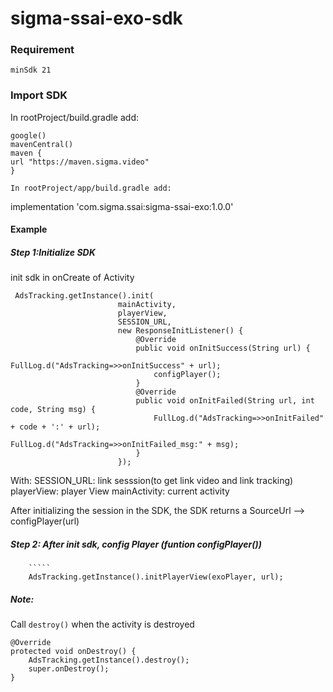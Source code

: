 # sigma-ssai-exo-sdk

### Requirement

```
minSdk 21
```

### Import SDK

In rootProject/build.gradle add:

```
google()
mavenCentral()
maven {
url "https://maven.sigma.video"
}

In rootProject/app/build.gradle add:
```

implementation 'com.sigma.ssai:sigma-ssai-exo:1.0.0'

#### Example

##### Step 1:Initialize SDK

init sdk in onCreate of Activity

```
 AdsTracking.getInstance().init(
                        mainActivity,
                        playerView,
                        SESSION_URL,
                        new ResponseInitListener() {
                            @Override
                            public void onInitSuccess(String url) {
                                FullLog.d("AdsTracking=>>onInitSuccess" + url);
                                configPlayer();
                            }
                            @Override
                            public void onInitFailed(String url, int code, String msg) {
                                FullLog.d("AdsTracking=>>onInitFailed" + code + ':' + url);
                                FullLog.d("AdsTracking=>>onInitFailed_msg:" + msg);
                            }
                        });
```

With:
SESSION_URL: link sesssion(to get link video and link tracking)
playerView: player View
mainActivity: current activity

After initializing the session in the SDK, the SDK returns a SourceUrl --> configPlayer(url)

##### Step 2: After init sdk, config Player (funtion configPlayer())

        `````
        AdsTracking.getInstance().initPlayerView(exoPlayer, url);

##### Note:

Call `destroy()` when the activity is destroyed

```
@Override
protected void onDestroy() {
    AdsTracking.getInstance().destroy();
    super.onDestroy();
}
```
